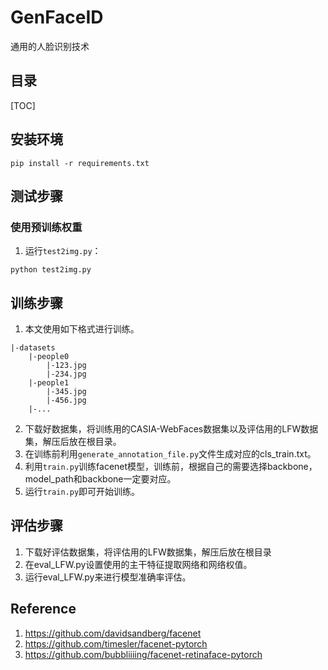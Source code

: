 # GenFaceID
通用的人脸识别技术

## 目录

[TOC]

## 安装环境
```
pip install -r requirements.txt
```

## 测试步骤
### 使用预训练权重
1. 运行`test2img.py`：
```shell
python test2img.py
```

## 训练步骤
1. 本文使用如下格式进行训练。
```
|-datasets
    |-people0
        |-123.jpg
        |-234.jpg
    |-people1
        |-345.jpg
        |-456.jpg
    |-...
```  
2. 下载好数据集，将训练用的CASIA-WebFaces数据集以及评估用的LFW数据集，解压后放在根目录。
3. 在训练前利用`generate_annotation_file.py`文件生成对应的cls_train.txt。  
4. 利用`train.py`训练facenet模型，训练前，根据自己的需要选择backbone，model_path和backbone一定要对应。
5. 运行`train.py`即可开始训练。

## 评估步骤
1. 下载好评估数据集，将评估用的LFW数据集，解压后放在根目录
2. 在eval_LFW.py设置使用的主干特征提取网络和网络权值。
3. 运行eval_LFW.py来进行模型准确率评估。

## Reference
1. https://github.com/davidsandberg/facenet
2. https://github.com/timesler/facenet-pytorch
3. https://github.com/bubbliiiing/facenet-retinaface-pytorch

